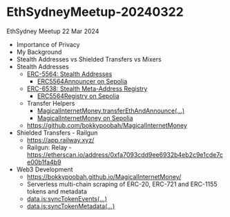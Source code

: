 # EthSydneyMeetup-20240322
EthSydney Meetup 22 Mar 2024

* Importance of Privacy
* My Background
* Stealth Addresses vs Shielded Transfers vs Mixers
* Stealth Addresses
  * [ERC-5564: Stealth Addresses](https://eips.ethereum.org/EIPS/eip-5564)
    * [ERC5564Announcer on Sepolia](https://sepolia.etherscan.io/address/0xFe6335f5dc5a469e74fB6a9FDAe116bFD5346365#code)
  * [ERC-6538: Stealth Meta-Address Registry](https://eips.ethereum.org/EIPS/eip-6538)
    * [ERC5564Registry on Sepolia](https://sepolia.etherscan.io/address/0x5F8ac9e3B2DD28cA2c9bc7A992Ce36c3C4929Cde#code)
  * Transfer Helpers
    * [MagicalInternetMoney.transferEthAndAnnounce(...)](https://github.com/bokkypoobah/MagicalInternetMoney/blob/main/contracts/MagicalInternetMoney.sol#L125-L173)
    * [MagicalInternetMoney on Sepolia](https://sepolia.etherscan.io/address/0x5B84e1706CD6Ae0d79486Dd6F30503B4330742E1#code)
  * https://github.com/bokkypoobah/MagicalInternetMoney
* Shielded Transfers - Railgun
  * https://app.railway.xyz/ 
  * Railgun: Relay - https://etherscan.io/address/0xfa7093cdd9ee6932b4eb2c9e1cde7ce00b1fa4b9
* Web3 Development
  * https://bokkypoobah.github.io/MagicalInternetMoney/
  * Serverless multi-chain scraping of ERC-20, ERC-721 and ERC-1155 tokens and metadata
  * [data.js:syncTokenEvents(...)](https://github.com/bokkypoobah/MagicalInternetMoney/blob/main/docs/data.js#L1179-L1394)
  * [data.js:syncTokenMetadata(...)](https://github.com/bokkypoobah/MagicalInternetMoney/blob/main/docs/data.js#L1605C11-L1884)
